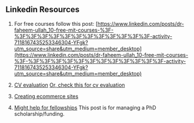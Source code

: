 ## Linkedin Resources
1. For free courses follow this post: [https://www.linkedin.com/posts/dr-faheem-ullah_10-free-mit-courses-%3F-%3F%3F%3F%3F%3F%3F%3F%3F%3F%3F%3F%3F-activity-7118167435253346304-YFgk?utm_source=share&utm_medium=member_desktop](https://www.linkedin.com/posts/dr-faheem-ullah_10-free-mit-courses-%3F-%3F%3F%3F%3F%3F%3F%3F%3F%3F%3F%3F%3F-activity-7118167435253346304-YFgk?utm_source=share&utm_medium=member_desktop)

2. [CV evaluation](https://www.linkedin.com/posts/dr-faheem-ullah_do-you-want-to-evaluate-your-cv-in-other-activity-7122876948212551680-B4lf?utm_source=share&utm_medium=member_desktop)
   [Or, check this for cv evaluation](https://www.linkedin.com/posts/dr-faheem-ullah_cv-resume-research-activity-7110570867155226624-OCuf?utm_source=share&utm_medium=member_desktop)

3. [Creating ecommerce sites](https://www.linkedin.com/posts/dr-faheem-ullah_research-phd-branding-activity-7112382804964904960-Pgu9?utm_source=share&utm_medium=member_desktop)

4. [Might help for fellowships](https://www.linkedin.com/posts/dr-faheem-ullah_phd-scholarship-activity-7103323103694360576-KctJ?utm_source=share&utm_medium=member_desktop)
   This post is for managing a PhD scholarship/funding.


